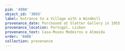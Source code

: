 ```yaml
---
pid: '4998'
object_id: '3093'
label: Entrance to a Village with a Windmill
provenance_date: Purchased at Slatter Gallery in 1955
provenance_location: Portugal, Lisbon
provenance_text: Casa-Museu Medeiros e Almeida
order: '0406'
collection: provenance
---
```

